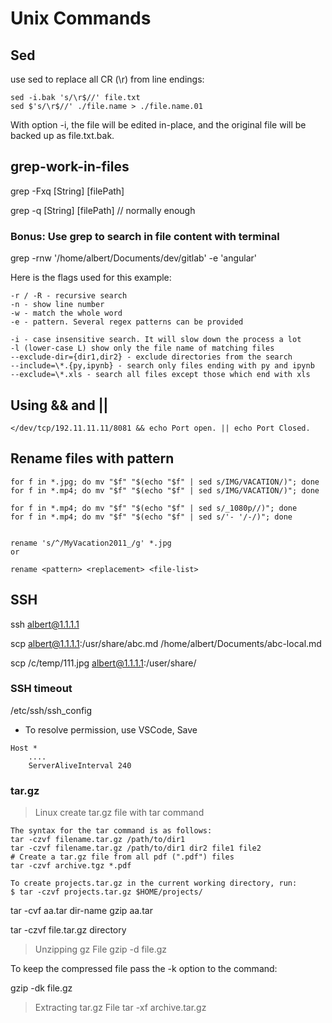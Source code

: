 
# Unix Commands

## Sed

use sed to replace all CR (\r) from line endings:

```
sed -i.bak 's/\r$//' file.txt
sed $'s/\r$//' ./file.name > ./file.name.01
```

With option -i, the file will be edited in-place, and the original file will be backed up as file.txt.bak.

## grep-work-in-files

grep -Fxq [String] [filePath]

grep -q [String] [filePath] // normally enough

### Bonus: Use grep to search in file content with terminal

grep -rnw '/home/albert/Documents/dev/gitlab' -e 'angular'

Here is the flags used for this example:

```
-r / -R - recursive search
-n - show line number
-w - match the whole word
-e - pattern. Several regex patterns can be provided

-i - case insensitive search. It will slow down the process a lot
-l (lower-case L) show only the file name of matching files
--exclude-dir={dir1,dir2} - exclude directories from the search
--include=\*.{py,ipynb} - search only files ending with py and ipynb
--exclude=\*.xls - search all files except those which end with xls
```

## Using && and ||

```
</dev/tcp/192.11.11.11/8081 && echo Port open. || echo Port Closed.
```

## Rename files with pattern

```
for f in *.jpg; do mv "$f" "$(echo "$f" | sed s/IMG/VACATION/)"; done
for f in *.mp4; do mv "$f" "$(echo "$f" | sed s/IMG/VACATION/)"; done

for f in *.mp4; do mv "$f" "$(echo "$f" | sed s/_1080p//)"; done
for f in *.mp4; do mv "$f" "$(echo "$f" | sed s/'- '/-/)"; done


rename 's/^/MyVacation2011_/g' *.jpg
or

rename <pattern> <replacement> <file-list>
```

## SSH

ssh albert@1.1.1.1 

scp albert@1.1.1.1:/usr/share/abc.md /home/albert/Documents/abc-local.md

scp /c/temp/111.jpg albert@1.1.1.1:/user/share/


### SSH timeout

/etc/ssh/ssh_config

- To resolve permission, use VSCode, Save

```
Host *
    ....
    ServerAliveInterval 240
```

### tar.gz


> Linux create tar.gz file with tar command

```
The syntax for the tar command is as follows:
tar -czvf filename.tar.gz /path/to/dir1
tar -czvf filename.tar.gz /path/to/dir1 dir2 file1 file2
# Create a tar.gz file from all pdf (".pdf") files
tar -czvf archive.tgz *.pdf

To create projects.tar.gz in the current working directory, run:
$ tar -czvf projects.tar.gz $HOME/projects/
```

tar -cvf aa.tar dir-name
gzip aa.tar 

tar -czvf file.tar.gz directory

> Unzipping gz File
gzip -d file.gz

To keep the compressed file pass the -k option to the command:

gzip -dk file.gz

> Extracting tar.gz File 
tar -xf archive.tar.gz


